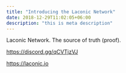 ```yaml
---
title: "Introducing the Laconic Network"
date: 2018-12-29T11:02:05+06:00
description: "this is meta description"
---
```


Laconic Network. The source of truth (proof).

https://discord.gg/qCVTjzVJ

https://laconic.io

